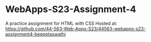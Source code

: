 # WebApps-S23-Assignment-4
A practice assignment for HTML with CSS
Hosted at: https://github.com/44-563-Web-Apps-S23/44563-webapps-s23-assignment4-beepetaswathi